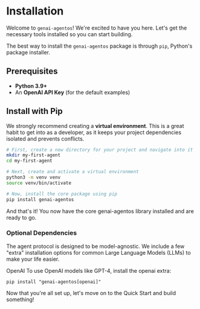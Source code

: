 
# Installation

Welcome to `genai-agentos`! We're excited to have you here. Let's get the necessary tools installed so you can start building. 

The best way to install the `genai-agentos` package is through `pip`, Python's package installer.

## Prerequisites

* **Python 3.9+**
* An **OpenAI API Key** (for the default examples)

## Install with Pip

We strongly recommend creating a **virtual environment**. This is a great habit to get into as a developer, as it keeps your project dependencies isolated and prevents conflicts.

```bash
# First, create a new directory for your project and navigate into it
mkdir my-first-agent
cd my-first-agent

# Next, create and activate a virtual environment
python3 -m venv venv
source venv/bin/activate

# Now, install the core package using pip
pip install genai-agentos
```

And that's it! You now have the core genai-agentos library installed and are ready to go.

### Optional Dependencies


The agent protocol is designed to be model-agnostic. We include a few "extra" installation options for common Large Language Models (LLMs) to make your life easier.

OpenAI
To use OpenAI models like GPT-4, install the openai extra:

```
pip install "genai-agentos[openai]"

```


Now that you're all set up, let's move on to the Quick Start and build something!